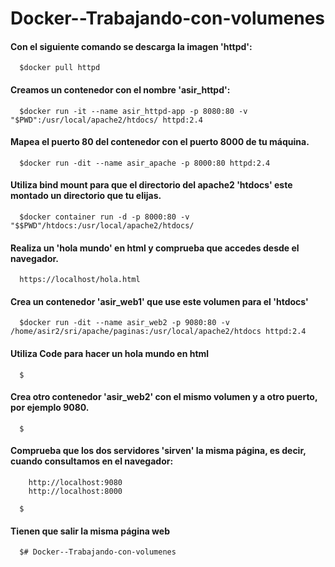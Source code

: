 # Docker--Trabajando-con-volumenes

   #### Con el siguiente comando se descarga la imagen 'httpd':

      $docker pull httpd

   #### Creamos un contenedor con el nombre 'asir_httpd':

      $docker run -it --name asir_httpd-app -p 8080:80 -v "$PWD":/usr/local/apache2/htdocs/ httpd:2.4

   #### Mapea el puerto 80 del contenedor con el puerto 8000 de tu máquina.

      $docker run -dit --name asir_apache -p 8000:80 httpd:2.4

   #### Utiliza bind mount para que el directorio del apache2 'htdocs' este montado un directorio que tu elijas.

      $docker container run -d -p 8000:80 -v "$$PWD"/htdocs:/usr/local/apache2/htdocs/

   #### Realiza un 'hola mundo' en html y comprueba que accedes desde el navegador.

      https://localhost/hola.html

   #### Crea un contenedor 'asir_web1' que use este volumen para el 'htdocs'

      $docker run -dit --name asir_web2 -p 9080:80 -v /home/asir2/sri/apache/paginas:/usr/local/apache2/htdocs httpd:2.4

   #### Utiliza Code para hacer un hola mundo en html

      $

   #### Crea otro contenedor 'asir_web2' con el mismo volumen y a otro puerto, por ejemplo 9080.

      $

   #### Comprueba que los dos servidores 'sirven' la misma página, es decir, cuando consultamos en el navegador:
        http://localhost:9080 
        http://localhost:8000

      $

   #### Tienen que salir la misma página web

      $# Docker--Trabajando-con-volumenes
